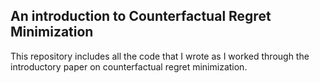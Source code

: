 ## An introduction to Counterfactual Regret Minimization
This repository includes all the code that I wrote as I worked through the
introductory paper on counterfactual regret minimization.
